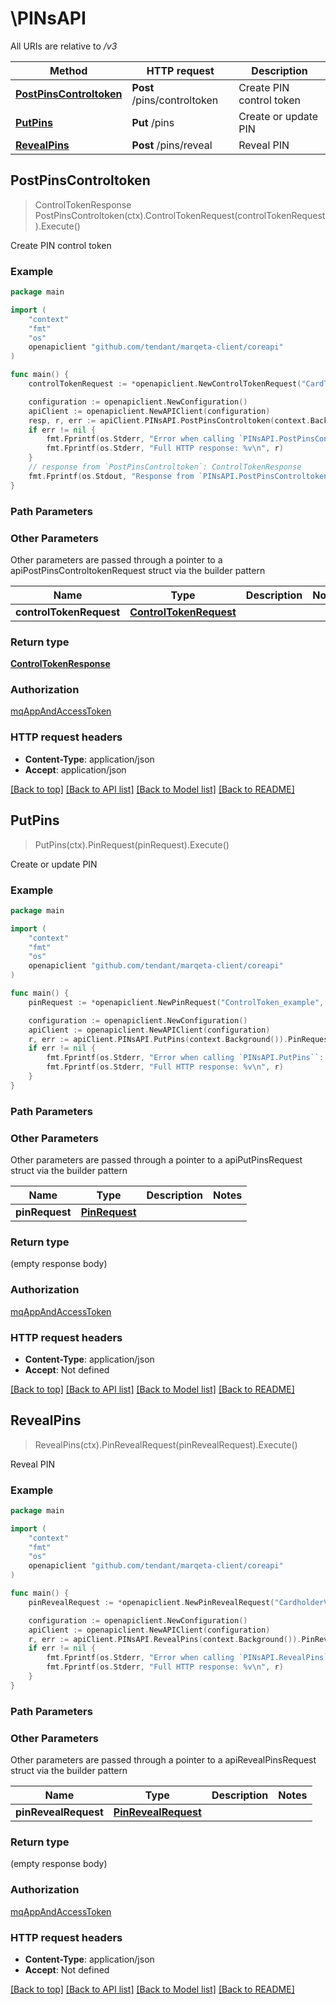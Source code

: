# \PINsAPI

All URIs are relative to */v3*

Method | HTTP request | Description
------------- | ------------- | -------------
[**PostPinsControltoken**](PINsAPI.md#PostPinsControltoken) | **Post** /pins/controltoken | Create PIN control token
[**PutPins**](PINsAPI.md#PutPins) | **Put** /pins | Create or update PIN
[**RevealPins**](PINsAPI.md#RevealPins) | **Post** /pins/reveal | Reveal PIN



## PostPinsControltoken

> ControlTokenResponse PostPinsControltoken(ctx).ControlTokenRequest(controlTokenRequest).Execute()

Create PIN control token



### Example

```go
package main

import (
    "context"
    "fmt"
    "os"
    openapiclient "github.com/tendant/marqeta-client/coreapi"
)

func main() {
    controlTokenRequest := *openapiclient.NewControlTokenRequest("CardToken_example") // ControlTokenRequest |  (optional)

    configuration := openapiclient.NewConfiguration()
    apiClient := openapiclient.NewAPIClient(configuration)
    resp, r, err := apiClient.PINsAPI.PostPinsControltoken(context.Background()).ControlTokenRequest(controlTokenRequest).Execute()
    if err != nil {
        fmt.Fprintf(os.Stderr, "Error when calling `PINsAPI.PostPinsControltoken``: %v\n", err)
        fmt.Fprintf(os.Stderr, "Full HTTP response: %v\n", r)
    }
    // response from `PostPinsControltoken`: ControlTokenResponse
    fmt.Fprintf(os.Stdout, "Response from `PINsAPI.PostPinsControltoken`: %v\n", resp)
}
```

### Path Parameters



### Other Parameters

Other parameters are passed through a pointer to a apiPostPinsControltokenRequest struct via the builder pattern


Name | Type | Description  | Notes
------------- | ------------- | ------------- | -------------
 **controlTokenRequest** | [**ControlTokenRequest**](ControlTokenRequest.md) |  | 

### Return type

[**ControlTokenResponse**](ControlTokenResponse.md)

### Authorization

[mqAppAndAccessToken](../README.md#mqAppAndAccessToken)

### HTTP request headers

- **Content-Type**: application/json
- **Accept**: application/json

[[Back to top]](#) [[Back to API list]](../README.md#documentation-for-api-endpoints)
[[Back to Model list]](../README.md#documentation-for-models)
[[Back to README]](../README.md)


## PutPins

> PutPins(ctx).PinRequest(pinRequest).Execute()

Create or update PIN



### Example

```go
package main

import (
    "context"
    "fmt"
    "os"
    openapiclient "github.com/tendant/marqeta-client/coreapi"
)

func main() {
    pinRequest := *openapiclient.NewPinRequest("ControlToken_example", "Pin_example") // PinRequest |  (optional)

    configuration := openapiclient.NewConfiguration()
    apiClient := openapiclient.NewAPIClient(configuration)
    r, err := apiClient.PINsAPI.PutPins(context.Background()).PinRequest(pinRequest).Execute()
    if err != nil {
        fmt.Fprintf(os.Stderr, "Error when calling `PINsAPI.PutPins``: %v\n", err)
        fmt.Fprintf(os.Stderr, "Full HTTP response: %v\n", r)
    }
}
```

### Path Parameters



### Other Parameters

Other parameters are passed through a pointer to a apiPutPinsRequest struct via the builder pattern


Name | Type | Description  | Notes
------------- | ------------- | ------------- | -------------
 **pinRequest** | [**PinRequest**](PinRequest.md) |  | 

### Return type

 (empty response body)

### Authorization

[mqAppAndAccessToken](../README.md#mqAppAndAccessToken)

### HTTP request headers

- **Content-Type**: application/json
- **Accept**: Not defined

[[Back to top]](#) [[Back to API list]](../README.md#documentation-for-api-endpoints)
[[Back to Model list]](../README.md#documentation-for-models)
[[Back to README]](../README.md)


## RevealPins

> RevealPins(ctx).PinRevealRequest(pinRevealRequest).Execute()

Reveal PIN



### Example

```go
package main

import (
    "context"
    "fmt"
    "os"
    openapiclient "github.com/tendant/marqeta-client/coreapi"
)

func main() {
    pinRevealRequest := *openapiclient.NewPinRevealRequest("CardholderVerificationMethod_example", "ControlToken_example") // PinRevealRequest |  (optional)

    configuration := openapiclient.NewConfiguration()
    apiClient := openapiclient.NewAPIClient(configuration)
    r, err := apiClient.PINsAPI.RevealPins(context.Background()).PinRevealRequest(pinRevealRequest).Execute()
    if err != nil {
        fmt.Fprintf(os.Stderr, "Error when calling `PINsAPI.RevealPins``: %v\n", err)
        fmt.Fprintf(os.Stderr, "Full HTTP response: %v\n", r)
    }
}
```

### Path Parameters



### Other Parameters

Other parameters are passed through a pointer to a apiRevealPinsRequest struct via the builder pattern


Name | Type | Description  | Notes
------------- | ------------- | ------------- | -------------
 **pinRevealRequest** | [**PinRevealRequest**](PinRevealRequest.md) |  | 

### Return type

 (empty response body)

### Authorization

[mqAppAndAccessToken](../README.md#mqAppAndAccessToken)

### HTTP request headers

- **Content-Type**: application/json
- **Accept**: Not defined

[[Back to top]](#) [[Back to API list]](../README.md#documentation-for-api-endpoints)
[[Back to Model list]](../README.md#documentation-for-models)
[[Back to README]](../README.md)

